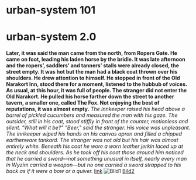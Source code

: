 # urban-system 101
# urban-system 2.0
**Later, it was said the man came from the north, from Ropers Gate. He came on foot, leading his laden horse by the bridle. It was late afternoon and the ropers’, saddlers’ and tanners’ stalls were already closed, the street empty. It was hot but the man had a black coat thrown over his shoulders. He drew attention to himself.
He stopped in front of the Old Narakort Inn, stood there for a moment, listened to the hubbub of voices. As usual, at this hour, it was full of people.
The stranger did not enter the Old Narakort. He pulled his horse farther down the street to another tavern, a smaller one, called The Fox. Not enjoying the best of reputations, it was almost empty.** *The innkeeper raised his head above a barrel of pickled cucumbers and measured the man with his gaze. The outsider, still in his coat, stood stiffly in front of the counter, motionless and silent.
"What will it be?"
"Beer," said the stranger. His voice was unpleasant.
The innkeeper wiped his hands on his canvas apron and filled a chipped earthenware tankard.
The stranger was not old but his hair was almost entirely white. Beneath his coat he wore a worn leather jerkin laced up at the neck and shoulders.
As he took off his coat those around him noticed that he carried a sword—not something unusual in itself, nearly every man in Wyzim carried a weapon—but no one carried a sword strapped to his back as if it were a bow or a quiver.*
[link](https://www.youtube.com/watch?v=dQw4w9WgXcQ)
![BIld1](https://i.imgur.com/F98m4OB.png)
[Bild2](https://i.imgur.com/UGWrj0c.png)
